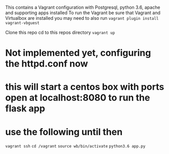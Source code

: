 This contains a Vagrant configuration with Postgresql, python 3.6, apache and supporting apps installed
To run the Vagrant be sure that Vagrant and Virtualbox are installed
you may need to also run
`vagrant plugin install vagrant-vbguest`

Clone this repo
cd to this repos directory
`vagrant up`

# Not implemented yet, configuring the httpd.conf now
# this will start a centos box with ports open at localhost:8080 to run the flask app
# use the following until then
`vagrant ssh`
`cd /vagrant`
`source wb/bin/activate`
`python3.6 app.py`

